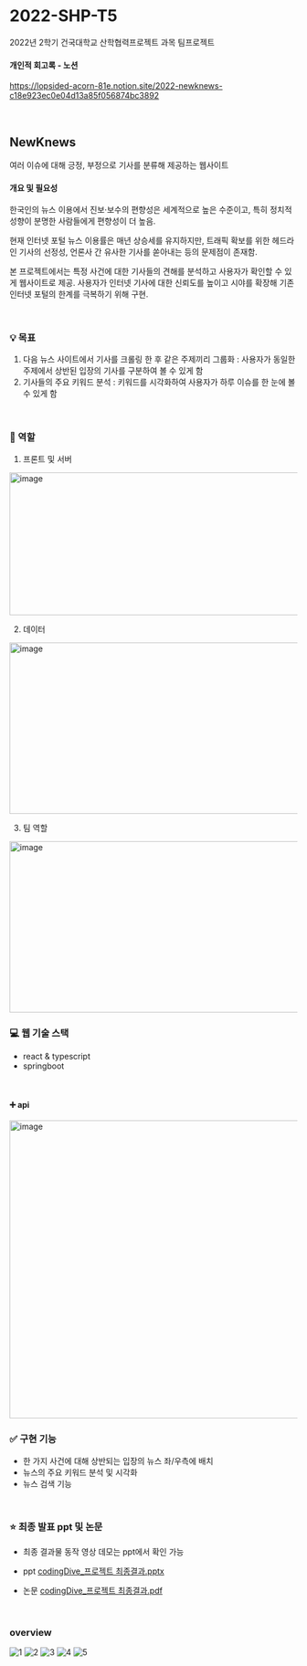 # 2022-SHP-T5

2022년 2학기 건국대학교 산학협력프로젝트 과목 팀프로젝트

#### 개인적 회고록 - 노션

https://lopsided-acorn-81e.notion.site/2022-newknews-c18e923ec0e04d13a85f056874bc3892

<br>

## NewKnews

여러 이슈에 대해 긍정, 부정으로 기사를 분류해 제공하는 웹사이트

#### 개요 및 필요성

한국인의 뉴스 이용에서 진보·보수의 편향성은 세계적으로 높은 수준이고, 특히 정치적 성향이 분명한 사람들에게 편향성이 더 높음.

현재 인터넷 포털 뉴스 이용률은 매년 상승세를 유지하지만, 트래픽 확보를 위한 헤드라인 기사의 선정성, 언론사 간 유사한 기사를 쏟아내는 등의 문제점이 존재함.

본 프로젝트에서는 특정 사건에 대한 기사들의 견해를 분석하고 사용자가 확인할 수 있게 웹사이트로 제공. 
사용자가 인터넷 기사에 대한 신뢰도를 높이고 시야를 확장해 기존 인터넷 포털의 한계를 극복하기 위해 구현.

<Br>

### 💡 목표

1. 다음 뉴스 사이트에서 기사를 크롤링 한 후 같은 주제끼리 그룹화
  : 사용자가 동일한 주제에서 상반된 입장의 기사를 구분하여 볼 수 있게 함
2. 기사들의 주요 키워드 분석
  : 키워드를 시각화하여 사용자가 하루 이슈를 한 눈에 볼 수 있게 함
  
 <Br>
  
### 🔎 역할

1. 프론트 및 서버
<img  alt="image" src="https://user-images.githubusercontent.com/81572478/209095732-aaa0861b-a1ab-44b2-897c-63f56add77b1.png" width="600" height="250">

2. 데이터
<img  alt="image" src="https://user-images.githubusercontent.com/81572478/209095408-451f8f58-b000-4ef6-ba20-e7dd4e762ae5.png"  width="600" height="300">


3. 팀 역할
<img alt="image" src="https://user-images.githubusercontent.com/81572478/209095642-82147749-569d-4bbf-9eec-9079d9dfa15a.png" width="600" height="300">

<br>


### 💻 웹 기술 스택

- react & typescript
- springboot

<Br>

#### ➕ api 
<img width="522" alt="image" src="https://user-images.githubusercontent.com/81572478/209113005-fceac708-9ad5-459e-897d-fc1b1db10102.png">

<br>

### ✅ 구현 기능

- 한 가지 사건에 대해 상반되는 입장의 뉴스 좌/우측에 배치
- 뉴스의 주요 키워드 분석 및 시각화
- 뉴스 검색 기능


<Br>

### ⭐ 최종 발표 ppt 및 논문

- 최종 결과물 동작 영상 데모는 ppt에서 확인 가능

- ppt
[codingDive_프로젝트 최종결과.pptx](https://github.com/zeunxx/2022-SHP-T5/files/10285459/codingDive_.pptx)

- 논문
[codingDive_프로젝트 최종결과.pdf](https://github.com/zeunxx/2022-SHP-T5/files/10285551/codingDive_.pdf)

<Br>

### overview
![1](https://user-images.githubusercontent.com/81572478/209101135-23388fa2-fed6-400a-8847-ce6f52345c9a.jpg)
![2](https://user-images.githubusercontent.com/81572478/209101141-a85ca9a2-08e9-464c-9e1c-a97e06d0fb65.jpg)
![3](https://user-images.githubusercontent.com/81572478/209101145-9cc3a428-6a3c-4b0c-9fe8-e1505ab69c50.jpg)
![4](https://user-images.githubusercontent.com/81572478/209101153-378ae44c-5aeb-46e2-8275-70739beaad41.jpg)
![5](https://user-images.githubusercontent.com/81572478/209101158-dbd50c2f-8d63-45bd-b87d-eff805597275.jpg)



<br>


